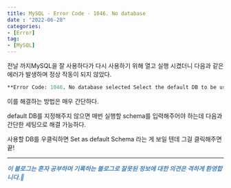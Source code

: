 ```yaml
---
title: MySQL - Error Code - 1046. No database
date : "2022-06-28"
categories:
- [Error]
tag:
- [MySQL]
---
```


전날 까지MySQL을 잘 사용하다가  다시 사용하기 위해 열고 실행 시켰더니 다음과 같은 에러가 발생하며 정상 작동이 되지 않았다.

```scheme
**Error Code: 1046. No database selected Select the default DB to be used by double-clicking its name in the SCHEMAS list in the sidebar.**
```

 이를 해결하는 방법은 매우 간단하다.

default DB를 지정해주지 않으면 매번 실행할 schema를 입력해주어야 하는데 다음과 간단한 세팅으로 해결 가능하다.

사용할 DB를 우클릭하면 Set as default Schema 라는 게 보일 텐데 그걸 클릭해주면 끝!

---

**_<span style="color:#4682B4;"> 이 블로그는 혼자 공부하며 기록하는 블로그로 잘못된 정보에 대한 의견은 격하게 환영합니다.🤩 </span>_**